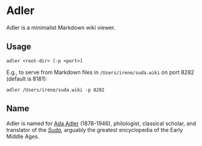 # Adler

Adler is a minimalist Markdown wiki viewer.

## Usage

```
adler <root-dir> [-p <port>]
```

E.g., to serve from Markdown files in `/Users/irene/suda.wiki` on port 8282
(default is 8181):

```
adler /Users/irene/suda.wiki -p 8282
```

## Name

Adler is named for [Ada Adler](https://en.wikipedia.org/wiki/Ada_Adler)
(1878-1946), philologist, classical scholar, and translator of the
[_Suda_](https://en.wikipedia.org/wiki/Suda), arguably the greatest
encyclopedia of the Early Middle Ages.
